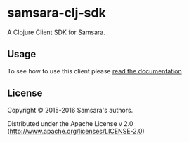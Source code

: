 # samsara-clj-sdk

A Clojure Client SDK for Samsara.

## Usage

To see how to use this client please [read the documentation](/docs/clients/clojure-client.md)

## License

Copyright © 2015-2016 Samsara's authors.

Distributed under the Apache License v 2.0 (http://www.apache.org/licenses/LICENSE-2.0)
